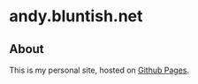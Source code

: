 # andy.bluntish.net

## About

This is my personal site, hosted on [Github Pages](https://pages.github.com).
